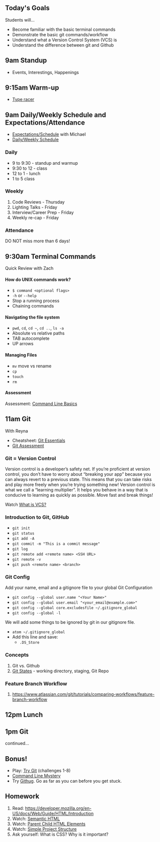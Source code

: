 ## Today's Goals

Students will...

- Become familiar with the basic terminal commands
- Demonstrate the basic git commands/workflow
- Understand what a Version Control System (VCS) is
- Understand the difference between git and Github

## 9am Standup

- Events, Interestings, Happenings  

## 9:15am Warm-up

- [Type racer](http://play.typeracer.com/)

## 9am Daily/Weekly Schedule and Expectations/Attendance

- [Expectations/Schedule](https://students.galvanize.com/courses/2) with Michael
- [Daily/Weekly Schedule](https://github.com/gSchool/g11-course-info/blob/master/week-overview.md)

### Daily

- 9 to 9:30 - standup and warmup
- 9:30 to 12 - class
- 12 to 1 - lunch
- 1 to 5 class

### Weekly

1. Code Reviews - Thursday
1. Lighting Talks - Friday
1. Interview/Career Prep - Friday
1. Weekly re-cap - Friday

### Attendance

DO NOT miss more than 6 days!

## 9:30am Terminal Commands

Quick Review with Zach

#### How do UNIX commands work?
- `$ command <optional flags>`
- `-h` or `--help`
- Stop a running process
- Chaining commands

#### Navigating the file system
- `pwd`, `cd`, `cd ~`, `cd ..`, `ls -a`
- Absolute vs relative paths
- TAB autocomplete
- UP arrows

#### Managing Files
- `mv` move vs rename
- `cp`
- `touch`
- `rm`

#### Assessment

Assessment: [Command Line Basics](https://students.galvanize.com/assessments/7)

## 11am Git

With Reyna

- Cheatsheet: [Git Essentials](https://gist.github.com/mjhea0/0580360e0433d1a356b7)
- [Git Assessment](https://github.com/gSchool/git_basics_quiz)

### Git = Version Control

Version control is a developer’s safety net. If you’re proficient at version control, you don’t have to worry about “breaking your app” because you can always revert to a previous state. This means that you can take risks and play more freely when you’re trying something new! Version control is what we call a “learning multiplier”. It helps you behave in a way that is conducive to learning as quickly as possible. Move fast and break things!

 Watch [What is VCS?](https://www.youtube.com/watch?v=8oRjP8yj2Wo)

### Introduction to Git, GitHub

* `git init`
* `git status`
* `git add -A`
* `git commit -m "This is a commit message"`
* `git log`
* `git remote add <remote name> <SSH URL>`
* `git remote -v`
* `git push <remote name> <branch>`

### Git Config

Add your name, email and a gitignore file to your global Git Configuration

* `git config --global user.name "<Your Name>"`
* `git config --global user.email "<your_email@example.com>"`
* `git config --global core.excludesfile ~/.gitignore_global`
* `git config --global -l`

We will add some things to be ignored by git in our gitignore file.

* `atom ~/.gitignore_global`
* Add this line and save:
  * `.DS_Store`

### Concepts

1. Git vs. Github
1. [Git States](https://git-scm.com/book/en/v2/Getting-Started-Git-Basics#The-Three-States) - working directory, staging, Git Repo

### Feature Branch Workflow

1. https://www.atlassian.com/git/tutorials/comparing-workflows/feature-branch-workflow

## 12pm Lunch

## 1pm Git

continued...

## Bonus!

- Play: [Try Git](https://try.github.io/)  (challenges 1-8)
- [Command Line Mystery](https://github.com/veltman/clmystery)
- Try [Githug](https://github.com/gazler/githug). Go as far as you can before you get stuck.

## Homework

1. Read: https://developer.mozilla.org/en-US/docs/Web/Guide/HTML/Introduction
1. Watch: [Semantic HTML](https://www.youtube.com/watch?v=NrH5J6SSZyk)
1. Watch: [Parent Child HTML Elements](https://www.youtube.com/watch?v=Pf8xmAZYZC4&list=PLgGbWId6zgaWZkPFI4Sc9QXDmmOWa1v5F)
1. Watch: [Simple Project Structure](https://www.youtube.com/watch?v=g7js1fW4AZw&list=PLgGbWId6zgaWZkPFI4Sc9QXDmmOWa1v5F)
1. Ask yourself: What is CSS? Why is it important?
